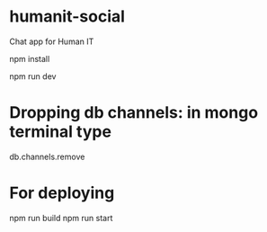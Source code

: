 # humanit-social
Chat app for Human IT

npm install

npm run dev

# Dropping db channels: in mongo terminal type
db.channels.remove

# For deploying
npm run build
npm run start